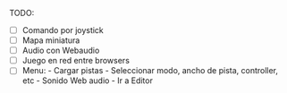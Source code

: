 

TODO:
- [ ] Comando por joystick
- [ ] Mapa miniatura
- [ ] Audio con Webaudio        
- [ ] Juego en red entre browsers
- [ ] Menu: 
        - Cargar pistas
        - Seleccionar modo, ancho de pista, controller, etc
        - Sonido Web audio
        - Ir a Editor

